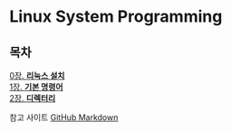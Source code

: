 # Linux System Programming

## 목차
[0장. **리눅스 설치**](document/0.Install_Linux.md)  
[1장. **기본 명령어**](document/1.Basic_Command.md)  
[2장. **디렉터리**](document/2.Directory.md)





참고 사이트 [GitHub Markdown](https://docs.github.com/en/get-started/writing-on-github/getting-started-with-writing-and-formatting-on-github/basic-writing-and-formatting-syntax)